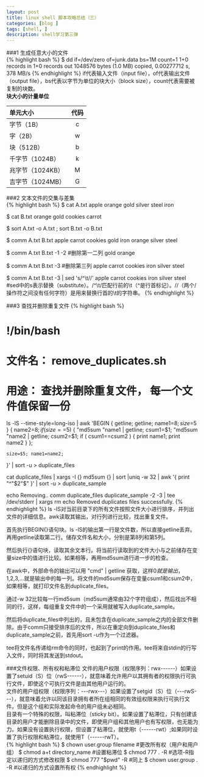 ```yaml
---
layout: post
title: linux shell 脚本攻略总结（三）
categories: [blog ]
tags: [shell, ]
description: shell学习第三弹
---
```


###1 生成任意大小的文件  
{% highlight bash %}
$ dd if=/dev/zero of=junk.data bs=1M count=1
1+0 records in
1+0 records out
1048576 bytes (1.0 MB) copied, 0.00277712 s, 378 MB/s
{% endhighlight %}
if代表输入文件（input file），of代表输出文件（output file），bs代表以字节为单位的块大小（block size），count代表需要被复制的块数。  
**块大小的计量单位**  

|  单元大小         |  代码  |
|  :-------------   |  :---: |
|  字节（1B）       |  c     |
|  字（2B）         |  w     |
|  块（512B）       |  b     |
|  千字节（1024B）  |  k     |
|  兆字节（1024KB） |  M     |
|  吉字节（1024MB） |  G     |

###2 文本文件的交集与差集  
{% highlight bash %}
$ cat A.txt
apple
orange
gold
silver
steel
iron

$ cat B.txt
orange
gold
cookies
carrot

$ sort A.txt -o A.txt ; sort B.txt -o B.txt

$ comm A.txt B.txt 
apple
    carrot
    cookies
        gold
iron
        orange
silver
steel

$ comm A.txt B.txt -1 -2    #删除第一二列
gold
orange

$ comm A.txt B.txt -3       #删除第三列
apple
    carrot
    cookies
iron
silver
steel

$ comm A.txt B.txt -3 | sed 's/^\t//'
apple
carrot
cookies
iron
silver
steel
#sed中的s表示替换（substitute）。/^\t/匹配行前的\t（^是行首标记）。//（两个/操作符之间没有任何字符）是用来替换行首的\t的字符串。
{% endhighlight %}

###3 查找并删除重复文件
{% highlight bash %}
# !/bin/bash
# 文件名： remove_duplicates.sh
# 用途： 查找并删除重复文件， 每一个文件值保留一份

ls -lS --time-style=long-iso | awk 'BEGIN { 
    getline; getline;
    name1=$8; size=$5
}
{
    name2=$8;
    if (size==$5)
    {
        "md5sum "name1 | getline; csum1=$1;
        "md5sum "name2 | getline; csum2=$1;
        if ( csum1==csum2 )
        {
            print name1; print name2
        }
    };
    
    size=$5; name1=name2;
}' | sort -u > duplicate_files

cat duplicate_files | xargs -I {} md5sum {} | sort |uniq -w 32 | awk '{ print "^"$2"$" }' | sort -u > duplicate_sample

echo Removing..
comm duplicate_files duplicate_sample -2 -3 | tee /dev/stderr | xargs rm
echo Removed duplicates files successfully.
{% endhighlight %}
ls -lS对当前目录下的所有文件按照文件大小进行排序，并列出文件的详细信息。awk读取其输出，对行列进行比较，找出重复文件。  

首先执行BEGIN{}语句块。ls -lS的输出第一行是文件数，所以直接getline丢弃。再用getline读取第二行。储存文件名和大小，分别是第8列和第5列。  

然后执行{}语句块，读取其余文本行。将当前行读取到的文件大小与之前储存在变量size中的值进行比较。如果相等，再用md5sum进行进一步的检查。  

在awk中，外部命令的输出可以用 "cmd" | getline 获取，这样$0就是输出，$1,$2,$3,...就是输出中的每一列。将文件的md5sum保存在变量csum1和csum2中，如果相等，就打印文件名到duplicate\_files。  

通过-w 32比较每一行md5sum（md5sum通常由32个字符组成），然后找出不相同的行，这样，每组重复文件中的一个采用就被写入duplicate\_sample。  

然后将duplicate\_files中列出的，且未包含在duplicate\_sample之内的全部文件删除。由于comm只接受排序后的文件，所以在重定向到duplicate\_files和duplicate\_sample之前，首先用sort -u作为一个过滤器。  

tee将文件名传递给rm命令的同时，也起到了print的作用。tee将来自stdin的行写入文件，同时将其发送到stdout。  

###文件权限、所有权和粘滞位
文件的用户权限（权限序列：rwx------）如果设置了setuid（S）位（rwS------），就意味着允许用户以其拥有者的权限执行可执行文件，即使这个可执行文件是由其他用户运行的。  
文件的用户组权限（权限序列：---rwx---）如果设置了setgid（S）位（---rwS---），就意味着允许以同该目录拥有者所在组相同的有效组权限来执行可执行文件。但是这个组和实际发起命令的用户组未必相同。  
目录有一个特殊的权限，叫粘滞位（sticky bit）。如果设置了粘滞位，只有创建该目录的用户才能删除目录中的文件，即使用户组和其他用户也有写权限，也无能为力。如果没有设置执行权限，但设置了粘滞位，就使用t（------rwt）;如果同时设置了执行权限和粘滞位，就使用T（------rwT）。  
{% highlight bash %}
$ chown user.group filename #更改所有权（用户和用户组）
$ chmod a+t directory_name #设置粘滞位
$ chmod 777 . -R    #选项-R指定以递归的方式修改权限
$ chmod 777 "$pwd" -R   #同上
$ chown user.group . -R #以递归的方式设置所有权
{% endhighlight %}
